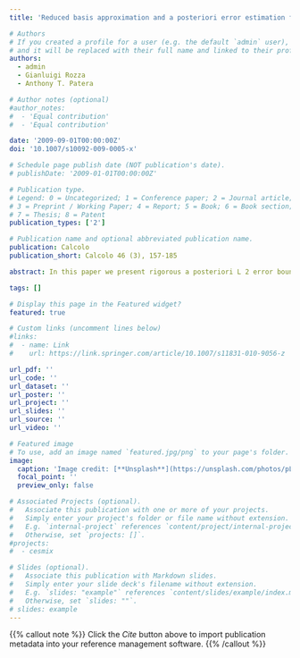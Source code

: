 ```yaml
---
title: 'Reduced basis approximation and a posteriori error estimation for the time-dependent viscous Burgers equation'

# Authors
# If you created a profile for a user (e.g. the default `admin` user), write the username (folder name) here
# and it will be replaced with their full name and linked to their profile.
authors:  
  - admin
  - Gianluigi Rozza
  - Anthony T. Patera

# Author notes (optional)
#author_notes:
#  - 'Equal contribution'
#  - 'Equal contribution'

date: '2009-09-01T00:00:00Z'
doi: '10.1007/s10092-009-0005-x'

# Schedule page publish date (NOT publication's date).
# publishDate: '2009-01-01T00:00:00Z'

# Publication type.
# Legend: 0 = Uncategorized; 1 = Conference paper; 2 = Journal article;
# 3 = Preprint / Working Paper; 4 = Report; 5 = Book; 6 = Book section;
# 7 = Thesis; 8 = Patent
publication_types: ['2']

# Publication name and optional abbreviated publication name.
publication: Calcolo
publication_short: Calcolo 46 (3), 157-185

abstract: In this paper we present rigorous a posteriori L 2 error bounds for reduced basis approximations of the unsteady viscous Burgers? equation in one space dimension. The a posteriori error estimator, derived from standard analysis of the error-residual equation, comprises two key ingredients?both of which admit efficient Offline-Online treatment. The first is a sum over timesteps of the square of the dual norm of the residual; the second is an accurate upper bound (computed by the Successive Constraint Method) for the exponential-in-time stability factor. These error bounds serve both Offline for construction of the reduced basis space by a new POD-Greedy procedure and Online for verification of fidelity. The a posteriori error bounds are practicable for final times (measured in convective units) T?O(1) and Reynolds numbers ? ?1?1; we present numerical results for a (stationary) steepening front for T=2 and 1?? ?1?200.

tags: []

# Display this page in the Featured widget?
featured: true

# Custom links (uncomment lines below)
#links:
#  - name: Link
#    url: https://link.springer.com/article/10.1007/s11831-010-9056-z

url_pdf: ''
url_code: ''
url_dataset: ''
url_poster: ''
url_project: ''
url_slides: ''
url_source: ''
url_video: ''

# Featured image
# To use, add an image named `featured.jpg/png` to your page's folder.
image:
  caption: 'Image credit: [**Unsplash**](https://unsplash.com/photos/pLCdAaMFLTE)'
  focal_point: ''
  preview_only: false

# Associated Projects (optional).
#   Associate this publication with one or more of your projects.
#   Simply enter your project's folder or file name without extension.
#   E.g. `internal-project` references `content/project/internal-project/index.md`.
#   Otherwise, set `projects: []`.
#projects:
#  - cesmix

# Slides (optional).
#   Associate this publication with Markdown slides.
#   Simply enter your slide deck's filename without extension.
#   E.g. `slides: "example"` references `content/slides/example/index.md`.
#   Otherwise, set `slides: ""`.
# slides: example
---
```


{{% callout note %}}
Click the _Cite_ button above to import publication metadata into your reference management software.
{{% /callout %}}
